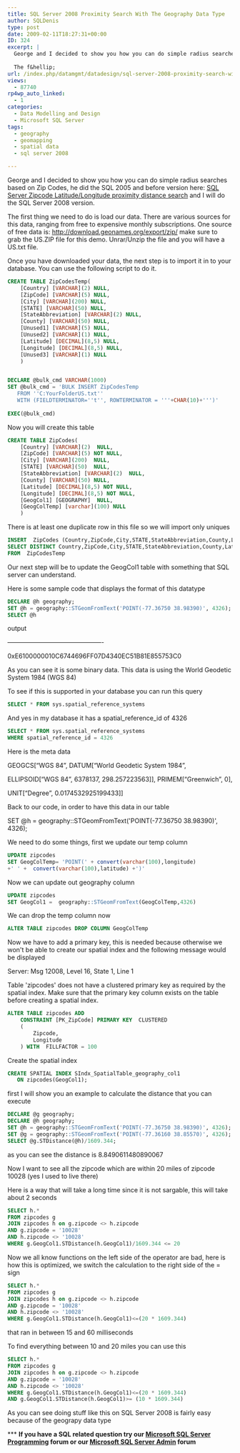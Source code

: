 ```yaml
---
title: SQL Server 2008 Proximity Search With The Geography Data Type
author: SQLDenis
type: post
date: 2009-02-11T18:27:31+00:00
ID: 324
excerpt: |
  George and I decided to show you how you can do simple radius searches based on Zip Codes, he did the SQL 2005 and before version here:   SQL Server Zipcode Latitude/Longitude proximity distance search and I will do the SQL Server 2008 version.
  
  The f&hellip;
url: /index.php/datamgmt/datadesign/sql-server-2008-proximity-search-with-th/
views:
  - 87740
rp4wp_auto_linked:
  - 1
categories:
  - Data Modelling and Design
  - Microsoft SQL Server
tags:
  - geography
  - geomapping
  - spatial data
  - sql server 2008

---
```

George and I decided to show you how you can do simple radius searches based on Zip Codes, he did the SQL 2005 and before version here: [SQL Server Zipcode Latitude/Longitude proximity distance search][1] and I will do the SQL Server 2008 version.

The first thing we need to do is load our data. There are various sources for this data, ranging from free to expensive monthly subscriptions. One source of free data is: http://download.geonames.org/export/zip/ make sure to grab the US.ZIP file for this demo. Unrar/Unzip the file and you will have a US.txt file.

Once you have downloaded your data, the next step is to import it in to your database. You can use the following script to do it.

```sql
CREATE TABLE ZipCodesTemp(
    [Country] [VARCHAR](2) NULL,
    [ZipCode] [VARCHAR](5) NULL,
    [City] [VARCHAR](200) NULL,
    [STATE] [VARCHAR](50) NULL,
    [StateAbbreviation] [VARCHAR](2) NULL,
    [County] [VARCHAR](50) NULL,
    [Unused1] [VARCHAR](5) NULL,
    [Unused2] [VARCHAR](1) NULL,
    [Latitude] [DECIMAL](8,5) NULL,
    [Longitude] [DECIMAL](8,5) NULL,
    [Unused3] [VARCHAR](1) NULL
    )


DECLARE @bulk_cmd VARCHAR(1000)
SET @bulk_cmd = 'BULK INSERT ZipCodesTemp
   FROM ''C:YourFolderUS.txt''
   WITH (FIELDTERMINATOR=''t'', ROWTERMINATOR = '''+CHAR(10)+''')'
 
EXEC(@bulk_cmd)
```

Now you will create this table

```sql
CREATE TABLE ZipCodes(
    [Country] [VARCHAR](2)  NULL,
    [ZipCode] [VARCHAR](5) NOT NULL,
    [City] [VARCHAR](200)  NULL,
    [STATE] [VARCHAR](50)  NULL,
    [StateAbbreviation] [VARCHAR](2)  NULL,
    [County] [VARCHAR](50) NULL,
    [Latitude] [DECIMAL](8,5) NOT NULL,
    [Longitude] [DECIMAL](8,5) NOT NULL,
    [GeogCol1] [GEOGRAPHY]  NULL,
    [GeogColTemp] [varchar](100) NULL
    )
```

There is at least one duplicate row in this file so we will import only uniques

```sql
INSERT  ZipCodes (Country,ZipCode,City,STATE,StateAbbreviation,County,Latitude,Longitude)
SELECT DISTINCT Country,ZipCode,City,STATE,StateAbbreviation,County,Latitude,Longitude
FROM  ZipCodesTemp
```

Our next step will be to update the GeogCol1 table with something that SQL server can understand.
  
Here is some sample code that displays the format of this datatype

```sql
DECLARE @h geography;
SET @h = geography::STGeomFromText('POINT(-77.36750 38.98390)', 4326);
SELECT @h
```

output
  
———————————————-
  
0xE6100000010C6744696FF07D4340EC51B81E855753C0

As you can see it is some binary data. This data is using the World Geodetic System 1984 (WGS 84)

To see if this is supported in your database you can run this query

```sql
SELECT * FROM sys.spatial_reference_systems
```

And yes in my database it has a spatial\_reference\_id of 4326

```sql
SELECT * FROM sys.spatial_reference_systems
WHERE spatial_reference_id = 4326
```

Here is the meta data

GEOGCS[“WGS 84”, DATUM[“World Geodetic System 1984”,
  
ELLIPSOID[“WGS 84”, 6378137, 298.257223563]], PRIMEM[“Greenwich”, 0],
  
UNIT[“Degree”, 0.0174532925199433]]

Back to our code, in order to have this data in our table

SET @h = geography::STGeomFromText('POINT(-77.36750 38.98390)', 4326);

We need to do some things, first we update our temp column

```sql
UPDATE zipcodes 
SET GeogColTemp= 'POINT(' + convert(varchar(100),longitude) 
+' ' +  convert(varchar(100),latitude) +')'
```

Now we can update out geography column

```sql
UPDATE zipcodes 
SET GeogCol1 =  geography::STGeomFromText(GeogColTemp,4326)
```

We can drop the temp column now

```sql
ALTER TABLE zipcodes DROP COLUMN GeogColTemp
```

Now we have to add a primary key, this is needed because otherwise we won't be able to create our spatial index and the following message would be displayed

Server: Msg 12008, Level 16, State 1, Line 1
  
Table 'zipcodes' does not have a clustered primary key as required by the spatial index. Make sure that the primary key column exists on the table before creating a spatial index.

```sql
ALTER TABLE zipcodes ADD 
	CONSTRAINT [PK_ZipCode] PRIMARY KEY  CLUSTERED 
	(
		Zipcode,
		Longitude
	) WITH  FILLFACTOR = 100 
```

Create the spatial index

```sql
CREATE SPATIAL INDEX SIndx_SpatialTable_geography_col1 
   ON zipcodes(GeogCol1);
```

first I will show you an example to calculate the distance that you can execute

```sql
DECLARE @g geography;
DECLARE @h geography;
SET @h = geography::STGeomFromText('POINT(-77.36750 38.98390)', 4326);
SET @g = geography::STGeomFromText('POINT(-77.36160 38.85570)', 4326);
SELECT @g.STDistance(@h)/1609.344;
```

as you can see the distance is 8.8490611480890067

Now I want to see all the zipcode which are within 20 miles of zipcode 10028 (yes I used to live there)

Here is a way that will take a long time since it is not sargable, this will take about 2 seconds

```sql
SELECT h.* 
FROM zipcodes g 
JOIN zipcodes h on g.zipcode <> h.zipcode
AND g.zipcode = '10028'
AND h.zipcode <> '10028'
WHERE g.GeogCol1.STDistance(h.GeogCol1)/1609.344 <= 20
```

Now we all know functions on the left side of the operator are bad, here is how this is optimized, we switch the calculation to the right side of the = sign

```sql
SELECT h.* 
FROM zipcodes g 
JOIN zipcodes h on g.zipcode <> h.zipcode
AND g.zipcode = '10028'
AND h.zipcode <> '10028'
WHERE g.GeogCol1.STDistance(h.GeogCol1)<=(20 * 1609.344)
```

that ran in between 15 and 60 milliseconds

To find everything between 10 and 20 miles you can use this

```sql
SELECT h.* 
FROM zipcodes g 
JOIN zipcodes h on g.zipcode <> h.zipcode
AND g.zipcode = '10028'
AND h.zipcode <> '10028'
WHERE g.GeogCol1.STDistance(h.GeogCol1)<=(20 * 1609.344)
AND g.GeogCol1.STDistance(h.GeogCol1)>= (10 * 1609.344)
```

As you can see doing stuff like this on SQL Server 2008 is fairly easy because of the geograpy data type

\*** **If you have a SQL related question try our [Microsoft SQL Server Programming][2] forum or our [Microsoft SQL Server Admin][3] forum**<ins></ins>

 [1]: /index.php/DataMgmt/DataDesign/sql-server-zipcode-latitude-longitude-pr
 [2]: http://forum.ltd.local/viewforum.php?f=17
 [3]: http://forum.ltd.local/viewforum.php?f=22